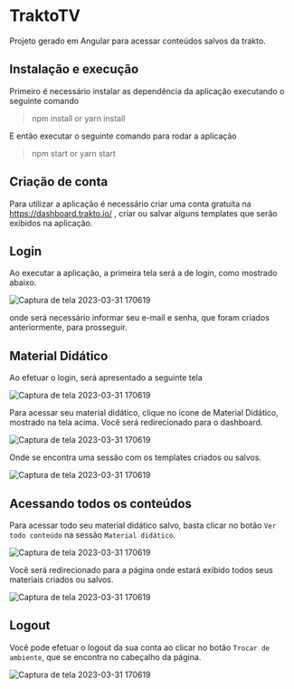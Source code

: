 # TraktoTV

Projeto gerado em Angular para acessar conteúdos salvos da trakto.

## Instalação e execução

Primeiro é necessário instalar as dependência da aplicação executando o seguinte comando

>npm install or yarn install

E então executar o seguinte comando para rodar a aplicação

>npm start or yarn start

## Criação de conta

Para utilizar a aplicação é necessário criar uma conta gratuíta na https://dashboard.trakto.io/ , criar ou salvar alguns templates que serão exibidos na aplicação.

## Login

Ao executar a aplicação, a primeira tela será a de login, como mostrado abaixo.

![Captura de tela 2023-03-31 170619](https://user-images.githubusercontent.com/112726349/234628456-9c7bb623-6024-4944-ac70-7a66eb8abc08.png)

onde será necessário informar seu e-mail e senha, que foram criados anteriormente, para prosseguir.

## Material Didático

Ao efetuar o login, será apresentado a seguinte tela

![Captura de tela 2023-03-31 170619](https://user-images.githubusercontent.com/112726349/234628960-1874bdac-ba4d-429c-a44a-3d9d79620402.png)

Para acessar seu material didático, clique no ícone de Material Didático, mostrado na tela acima.
Você será redirecionado para o dashboard.

![Captura de tela 2023-03-31 170619](https://user-images.githubusercontent.com/112726349/234629476-22338c6f-4fec-428b-af84-e9c9073e6913.png)

Onde se encontra uma sessão com os templates criados ou salvos.

![Captura de tela 2023-03-31 170619](https://user-images.githubusercontent.com/112726349/234629691-964e1006-0ba5-4c28-a0a6-867eb731aa9c.png)

## Acessando todos os conteúdos

Para acessar todo seu material didático salvo, basta clicar no botão `Ver todo conteúdo` na sessão `Material didático`.

![Captura de tela 2023-03-31 170619](https://user-images.githubusercontent.com/112726349/234630144-058ab690-7e36-485c-952d-e6d52cf4940c.png)

Você será redirecionado para a página onde estará exibido todos seus materiais criados ou salvos.

![Captura de tela 2023-03-31 170619](https://user-images.githubusercontent.com/112726349/234630369-3abe3b7c-4e3a-45f4-ab76-a03a3f5945f3.png)

## Logout

Você pode efetuar o logout da sua conta ao clicar no botão `Trocar de ambiente`, que se encontra no cabeçalho da página.

![Captura de tela 2023-03-31 170619](https://user-images.githubusercontent.com/112726349/234630775-ce31bba8-e688-4a61-a40c-8052a5e97590.png)



